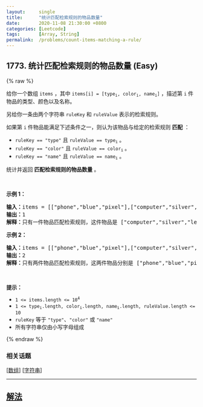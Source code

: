 ```yaml
---
layout:     single
title:      "统计匹配检索规则的物品数量"
date:       2020-11-08 21:30:00 +0800
categories: [Leetcode]
tags:       [Array, String]
permalink:  /problems/count-items-matching-a-rule/
---
```


## 1773. 统计匹配检索规则的物品数量 (Easy)

{% raw %}

<p>给你一个数组 <code>items</code> ，其中 <code>items[i] = [type<sub>i</sub>, color<sub>i</sub>, name<sub>i</sub>]</code> ，描述第 <code>i</code> 件物品的类型、颜色以及名称。</p>

<p>另给你一条由两个字符串 <code>ruleKey</code> 和 <code>ruleValue</code> 表示的检索规则。</p>

<p>如果第 <code>i</code> 件物品能满足下述条件之一，则认为该物品与给定的检索规则 <strong>匹配</strong> ：</p>

<ul>
	<li><code>ruleKey == "type"</code> 且 <code>ruleValue == type<sub>i</sub></code> 。</li>
	<li><code>ruleKey == "color"</code> 且 <code>ruleValue == color<sub>i</sub></code> 。</li>
	<li><code>ruleKey == "name"</code> 且 <code>ruleValue == name<sub>i</sub></code> 。</li>
</ul>

<p>统计并返回 <strong>匹配检索规则的物品数量</strong> 。</p>

<p> </p>

<p><strong>示例 1：</strong></p>

<pre>
<strong>输入：</strong>items = [["phone","blue","pixel"],["computer","silver","lenovo"],["phone","gold","iphone"]], ruleKey = "color", ruleValue = "silver"
<strong>输出：</strong>1
<strong>解释：</strong>只有一件物品匹配检索规则，这件物品是 ["computer","silver","lenovo"] 。
</pre>

<p><strong>示例 2：</strong></p>

<pre>
<strong>输入：</strong>items = [["phone","blue","pixel"],["computer","silver","phone"],["phone","gold","iphone"]], ruleKey = "type", ruleValue = "phone"
<strong>输出：</strong>2
<strong>解释：</strong>只有两件物品匹配检索规则，这两件物品分别是 ["phone","blue","pixel"] 和 ["phone","gold","iphone"] 。注意，["computer","silver","phone"] 未匹配检索规则。</pre>

<p> </p>

<p><strong>提示：</strong></p>

<ul>
	<li><code>1 <= items.length <= 10<sup>4</sup></code></li>
	<li><code>1 <= type<sub>i</sub>.length, color<sub>i</sub>.length, name<sub>i</sub>.length, ruleValue.length <= 10</code></li>
	<li><code>ruleKey</code> 等于 <code>"type"</code>、<code>"color"</code> 或 <code>"name"</code></li>
	<li>所有字符串仅由小写字母组成</li>
</ul>

{% endraw %}

### 相关话题
  [[数组](https://github.com/awesee/leetcode/tree/main/tag/array/README.md)]
  [[字符串](https://github.com/awesee/leetcode/tree/main/tag/string/README.md)]

---

## [解法](https://github.com/awesee/leetcode/tree/main/problems/count-items-matching-a-rule)
